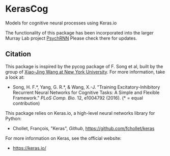 # KerasCog
Models for cognitive neural processes using Keras.io

The functionality of this package has been incorporated into the larger Murray Lab project [PsychRNN](https://github.com/dbehrlich/PsychRNN)
Please check there for updates. 


## Citation

This package is inspired by the pycog package of F. Song et al, built by the group of [Xiao-Jing Wang at New York University](http://www.cns.nyu.edu/wanglab/). For more information, take a look at:

* Song, H. F.\*, Yang, G. R.\*, & Wang, X.-J. "Training Excitatory-Inhibitory Recurrent Neural Networks for Cognitive Tasks: A Simple and Flexible Framework." *PLoS Comp. Bio.* 12, e1004792 (2016). (\* = equal contribution)

This package relies on Keras.io, a high-level neural networks library for Python:

* Chollet, François, "Keras", *Github*, https://github.com/fchollet/keras  

For more information on Keras, see the official website:

* https://keras.io/
